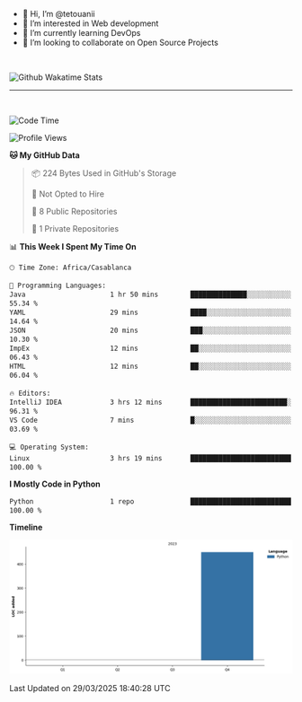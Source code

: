- 👋 Hi, I’m @tetouanii
- 👀 I’m interested in Web development
- 🌱 I’m currently learning DevOps
- 💞️ I’m looking to collaborate on Open Source Projects

<br/>


![Github Wakatime Stats](https://github-readme-stats.vercel.app/api/wakatime/?username=@walidbosso&layout=compact&&theme=default&link="https://www.github.com/USERNAME/") 

--- 

<br/>


  
<!--START_SECTION:waka-->
![Code Time](http://img.shields.io/badge/Code%20Time-336%20hrs%2048%20mins-blue)

![Profile Views](http://img.shields.io/badge/Profile%20Views-0-blue)

**🐱 My GitHub Data** 

> 📦 224 Bytes Used in GitHub's Storage 
 > 
> 🚫 Not Opted to Hire
 > 
> 📜 8 Public Repositories 
 > 
> 🔑 1 Private Repositories 
 > 
📊 **This Week I Spent My Time On** 

```text
🕑︎ Time Zone: Africa/Casablanca

💬 Programming Languages: 
Java                     1 hr 50 mins        ██████████████░░░░░░░░░░░   55.34 % 
YAML                     29 mins             ████░░░░░░░░░░░░░░░░░░░░░   14.64 % 
JSON                     20 mins             ███░░░░░░░░░░░░░░░░░░░░░░   10.30 % 
ImpEx                    12 mins             ██░░░░░░░░░░░░░░░░░░░░░░░   06.43 % 
HTML                     12 mins             ██░░░░░░░░░░░░░░░░░░░░░░░   06.04 % 

🔥 Editors: 
IntelliJ IDEA            3 hrs 12 mins       ████████████████████████░   96.31 % 
VS Code                  7 mins              █░░░░░░░░░░░░░░░░░░░░░░░░   03.69 % 

💻 Operating System: 
Linux                    3 hrs 19 mins       █████████████████████████   100.00 % 
```

**I Mostly Code in Python** 

```text
Python                   1 repo              █████████████████████████   100.00 % 
```



**Timeline**

![Lines of Code chart](https://raw.githubusercontent.com/tetouanii/tetouanii/main/assets/bar_graph.png)


 Last Updated on 29/03/2025 18:40:28 UTC
<!--END_SECTION:waka-->
